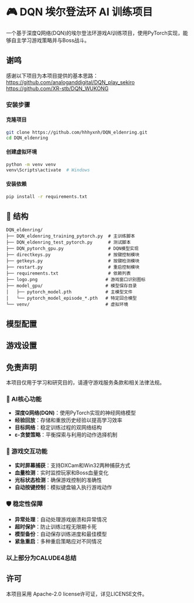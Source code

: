 # 🎮 DQN 埃尔登法环 AI 训练项目

一个基于深度Q网络(DQN)的埃尔登法环游戏AI训练项目，使用PyTorch实现，能够自主学习游戏策略并与Boss战斗。

## 谢鸣
感谢以下项目为本项目提供的基本思路：    
https://github.com/analoganddigital/DQN_play_sekiro     
https://github.com/XR-stb/DQN_WUKONG 

### 安装步骤

#### 克隆项目
```bash
git clone https://github.com/hhhyxnh/DQN_eldenring.git
cd DQN_eldenring
```

#### 创建虚拟环境
```bash
python -m venv venv
venv\Scripts\activate  # Windows
```

#### 安装依赖
```bash
pip install -r requirements.txt
```

## 📁 结构

```
DQN_eldenring/
├── DQN_eldenring_training_pytorch.py  # 主训练脚本
├── DQN_eldenring_test_pytorch.py      # 测试脚本
├── DQN_pytorch_gpu.py                 # DQN模型实现
├── directkeys.py                      # 按键控制模块
├── getkeys.py                         # 按键检测模块
├── restart.py                         # 重启控制模块
├── requirements.txt                   # 依赖列表
├── logo.png                          # 游戏窗口识别图标
├── model_gpu/                        # 模型保存目录
│   ├── pytorch_model.pth             # 主模型文件
│   └── pytorch_model_episode_*.pth   # 特定回合模型
└── venv/                             # 虚拟环境
```

## 模型配置


## 游戏设置


## 免责声明

本项目仅用于学习和研究目的，请遵守游戏服务条款和相关法律法规。


### 🧠 AI核心功能
- **深度Q网络(DQN)**：使用PyTorch实现的神经网络模型
- **经验回放**：存储和重放历史经验以提高学习效率
- **目标网络**：稳定训练过程的双网络结构
- **ε-贪婪策略**：平衡探索与利用的动作选择机制

### 🎯 游戏交互功能
- **实时屏幕捕获**：支持DXCam和Win32两种捕获方式
- **血量检测**：实时监控玩家和Boss血量变化
- **光标状态检测**：确保游戏控制的准确性
- **自动按键控制**：模拟键盘输入执行游戏动作

### 🛡️ 稳定性保障
- **异常处理**：自动处理游戏崩溃和异常情况
- **超时保护**：防止训练过程无限期卡死
- **模型备份**：自动保存训练进度和最佳模型
- **紧急重启**：多种重启策略应对不同情况

### 以上部分为CALUDE4总结

##  许可

本项目采用 Apache-2.0 license许可证，详见LICENSE文件。

